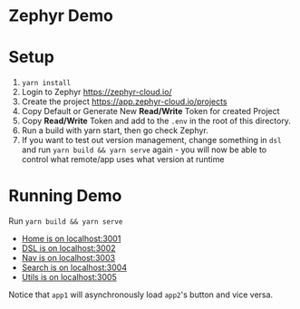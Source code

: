 # Zephyr Demo

# Setup

1. `yarn install`
2. Login to Zephyr https://zephyr-cloud.io/
3. Create the project https://app.zephyr-cloud.io/projects
4. Copy Default or Generate New **Read/Write** Token for created Project
5. Copy **Read/Write** Token and add to the `.env` in the root of this directory.
6. Run a build with yarn start, then go check Zephyr.
7. If you want to test out version management, change something in `dsl` and run `yarn build && yarn serve` again - you will now be able to control what remote/app uses what version at runtime

# Running Demo

Run `yarn build && yarn serve`

- [Home is on localhost:3001](http://localhost:3001/)
- [DSL is on localhost:3002](http://localhost:3002/)
- [Nav is on localhost:3003](http://localhost:3003/)
- [Search is on localhost:3004](http://localhost:3004/)
- [Utils is on localhost:3005](http://localhost:3005/)

Notice that `app1` will asynchronously load `app2`'s button and vice versa.
